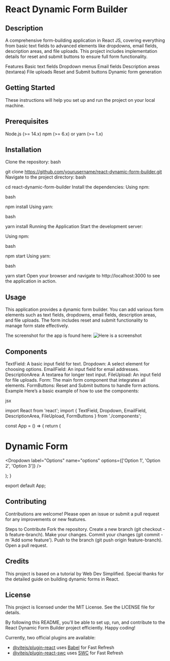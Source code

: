 # React Dynamic Form Builder
## Description 
A comprehensive form-building application in React JS, covering everything from basic text fields to advanced elements like dropdowns, email fields, description areas, and file uploads. This project includes implementation details for reset and submit buttons to ensure full form functionality.

Features
Basic text fields
Dropdown menus
Email fields
Description areas (textarea)
File uploads
Reset and Submit buttons
Dynamic form generation

## Getting Started
These instructions will help you set up and run the project on your local machine.

## Prerequisites
Node.js (>= 14.x)
npm (>= 6.x) or yarn (>= 1.x)

## Installation
Clone the repository:
bash

git clone https://github.com/yourusername/react-dynamic-form-builder.git
Navigate to the project directory:
bash

cd react-dynamic-form-builder
Install the dependencies:
Using npm:

bash

npm install
Using yarn:

bash

yarn install
Running the Application
Start the development server:

Using npm:

bash

npm start
Using yarn:

bash

yarn start
Open your browser and navigate to http://localhost:3000 to see the application in action.

## Usage
This application provides a dynamic form builder. You can add various form elements such as text fields, dropdowns, email fields, description areas, and file uploads. The form includes reset and submit functionality to manage form state effectively.

The screenshot for the app is found here:
![Here is a screenshot]()
## Components
TextField: A basic input field for text.
Dropdown: A select element for choosing options.
EmailField: An input field for email addresses.
DescriptionArea: A textarea for longer text input.
FileUpload: An input field for file uploads.
Form: The main form component that integrates all elements.
FormButtons: Reset and Submit buttons to handle form actions.
Example
Here’s a basic example of how to use the components:

jsx

import React from 'react';
import { TextField, Dropdown, EmailField, DescriptionArea, FileUpload, FormButtons } from './components';

const App = () => {
  return (
    <div className="App">
      <h1>Dynamic Form</h1>
      <form>
        <TextField label="Name" name="name" />
        <EmailField label="Email" name="email" />
        <DescriptionArea label="Description" name="description" />
        <Dropdown label="Options" name="options" options={['Option 1', 'Option 2', 'Option 3']} />
        <FileUpload label="Upload File" name="file" />
        <FormButtons />
      </form>
    </div>
  );
}

export default App;

## Contributing
Contributions are welcome! Please open an issue or submit a pull request for any improvements or new features.

Steps to Contribute
Fork the repository.
Create a new branch (git checkout -b feature-branch).
Make your changes.
Commit your changes (git commit -m 'Add some feature').
Push to the branch (git push origin feature-branch).
Open a pull request.

## Credits
This project is based on a tutorial by Web Dev Simplified. Special thanks for the detailed guide on building dynamic forms in React.

## License
This project is licensed under the MIT License. See the LICENSE file for details.

By following this README, you'll be able to set up, run, and contribute to the React Dynamic Form Builder project efficiently. Happy coding!

Currently, two official plugins are available:

- [@vitejs/plugin-react](https://github.com/vitejs/vite-plugin-react/blob/main/packages/plugin-react/README.md) uses [Babel](https://babeljs.io/) for Fast Refresh
- [@vitejs/plugin-react-swc](https://github.com/vitejs/vite-plugin-react-swc) uses [SWC](https://swc.rs/) for Fast Refresh
